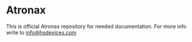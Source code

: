 # Atronax


This is official Atronax repository for needed documentation. 
For more info write to info@hsdevices.com

